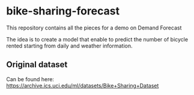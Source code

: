 # bike-sharing-forecast
This repository contains all the pieces for a demo on Demand Forecast

The idea is to create a model that enable to predict the number of bicycle rented starting from daily and weather information.

## Original dataset
Can be found here: https://archive.ics.uci.edu/ml/datasets/Bike+Sharing+Dataset

